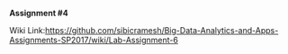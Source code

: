 **Assignment #4**

Wiki Link:https://github.com/sibicramesh/Big-Data-Analytics-and-Apps-Assignments-SP2017/wiki/Lab-Assignment-6
